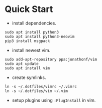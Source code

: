 # Quick Start

* install dependencies.

```
sudo apt install python3
sudo apt install python3-neovim
pip3 install msgpack
```

* install newest vim.

```
sudo add-apt-repository ppa:jonathonf/vim
sudo apt update
sudo apt install vim
```

* create symlinks.

```
ln -s ~/.dotfiles/vimrc ~/.vimrc
ln -s ~/.dotfiles/vim ~/.vim
```

* setup plugins using `:PlugInstall` in vim.

